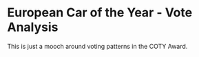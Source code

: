 # European Car of the Year - Vote Analysis

This is just a mooch around voting patterns in the COTY Award.
